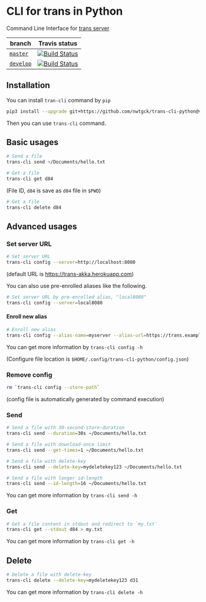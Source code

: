 # CLI for trans in Python

Command Line Interface for [trans server](https://github.com/nwtgck/trans-server-akka)

| branch | Travis status|
| --- | --- |
| [`master`](https://github.com/nwtgck/trans-cli-python/tree/master) | [![Build Status](https://travis-ci.org/nwtgck/trans-cli-python.svg?branch=master)](https://travis-ci.org/nwtgck/trans-cli-python) |
| [`develop`](https://github.com/nwtgck/trans-cli-python/tree/develop) | [![Build Status](https://travis-ci.org/nwtgck/trans-cli-python.svg?branch=develop)](https://travis-ci.org/nwtgck/trans-cli-python) |

## Installation

You can install `tran-cli` command by `pip`

```bash
pip3 install --upgrade git+https://github.com/nwtgck/trans-cli-python@v1.0.0
```

Then you can use `trans-cli` command.

## Basic usages

```bash
# Send a file
trans-cli send ~/Documents/hello.txt
```

```bash
# Get a file
trans-cli get d84
```
(File ID, `d84` is save as `d84` file in `$PWD`)

```bash
# Get a file
trans-cli delete d84
```

## Advanced usages

### Set server URL

```bash
# Set server URL
trans-cli config --server=http://localhost:8080
```
(default URL is https://trans-akka.herokuapp.com)

You can also use pre-enrolled aliases like the following.
```bash
# Set server URL by pre-enrolled alias, "local8080"
trans-cli config --server=local8080
```

#### Enroll new alias

```bash
# Enroll new alias
trans-cli config --alias-name=myserver --alias-url=https://trans.example.com
```

You can get more information by `trans-cli config -h`

(Configure file location is `$HOME/.config/trans-cli-python/config.json`)

### Remove config

```bash
rm `trans-cli config --store-path`
```
(config file is automatically generated by command execution)

### Send

```bash
# Send a file with 30-second-store-duration
trans-cli send --duration=30s ~/Documents/hello.txt
```

```bash
# Send a file with download-once limit
trans-cli send --get-times=1 ~/Documents/hello.txt
```

```bash
# Send a file with delete-key
trans-cli send --delete-key=mydeletekey123 ~/Documents/hello.txt
```

```bash
# Send a file with longer id-length
trans-cli send --id-length=16 ~/Documents/hello.txt
```

You can get more information by `trans-cli send -h`


### Get 

```bash
# Get a file content in stdout and redirect to `my.txt`
trans-cli get --stdout d84 > my.txt
```

You can get more information by `trans-cli get -h`


## Delete


```bash
# Delete a file with delete-key
trans-cli delete --delete-key=mydeletekey123 d31
```

You can get more information by `trans-cli delete -h`

